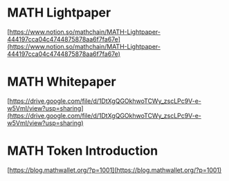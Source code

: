 # MATH Lightpaper

[https://www.notion.so/mathchain/MATH-Lightpaper-444197cca04c4744875878aa6f7fa67e](https://www.notion.so/mathchain/MATH-Lightpaper-444197cca04c4744875878aa6f7fa67e)

# MATH Whitepaper

[https://drive.google.com/file/d/1DtXgQGOkhwoTCWy_zscLPc9V-e-w5VmI/view?usp=sharing](https://drive.google.com/file/d/1DtXgQGOkhwoTCWy_zscLPc9V-e-w5VmI/view?usp=sharing)

# MATH Token Introduction

[https://blog.mathwallet.org/?p=1001](https://blog.mathwallet.org/?p=1001)
